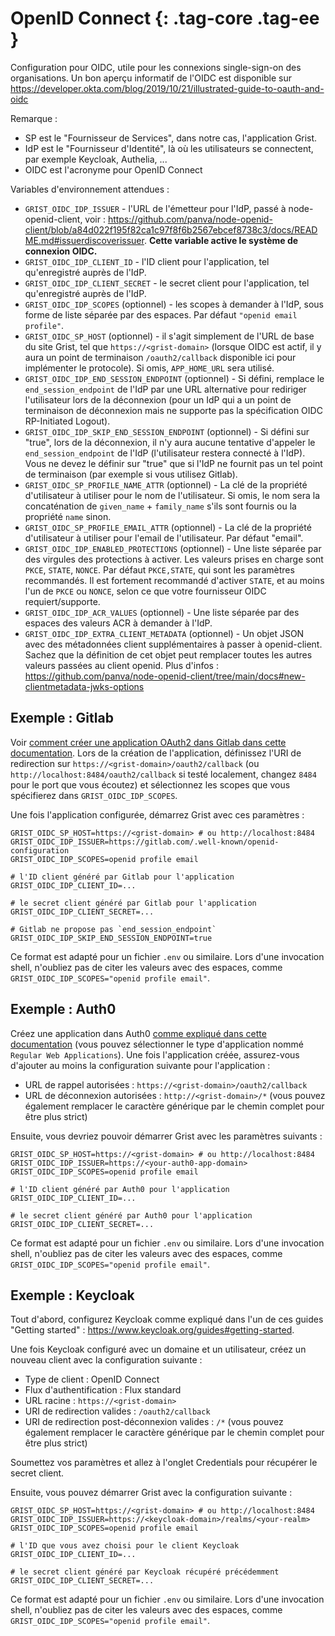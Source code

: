 OpenID Connect {: .tag-core .tag-ee }
====

Configuration pour OIDC, utile pour les connexions single-sign-on des organisations.
Un bon aperçu informatif de l'OIDC est disponible sur <https://developer.okta.com/blog/2019/10/21/illustrated-guide-to-oauth-and-oidc>

Remarque :

  * SP est le "Fournisseur de Services", dans notre cas, l'application Grist.
  * IdP est le "Fournisseur d'Identité", là où les utilisateurs se connectent, par exemple Keycloak, Authelia, ...
  * OIDC est l'acronyme pour OpenID Connect

Variables d'environnement attendues :

  * `GRIST_OIDC_IDP_ISSUER` - l'URL de l'émetteur pour l'IdP, passé à node-openid-client, voir : <https://github.com/panva/node-openid-client/blob/a84d022f195f82ca1c97f8f6b2567ebcef8738c3/docs/README.md#issuerdiscoverissuer>.
    **Cette variable active le système de connexion OIDC.**
  * `GRIST_OIDC_IDP_CLIENT_ID` - l'ID client pour l'application, tel qu'enregistré auprès de l'IdP.
  * `GRIST_OIDC_IDP_CLIENT_SECRET` - le secret client pour l'application, tel qu'enregistré auprès de l'IdP.
  * `GRIST_OIDC_IDP_SCOPES` (optionnel) - les scopes à demander à l'IdP, sous forme de liste séparée par des espaces. Par défaut `"openid email profile"`.
  * `GRIST_OIDC_SP_HOST` (optionnel) - il s'agit simplement de l'URL de base du site Grist,
    tel que `https://<grist-domain>` (lorsque OIDC est actif, il y aura un point de terminaison `/oauth2/callback` disponible ici pour implémenter le protocole).
    Si omis, `APP_HOME_URL` sera utilisé.
  * `GRIST_OIDC_IDP_END_SESSION_ENDPOINT` (optionnel) - Si défini, remplace le `end_session_endpoint` de l'IdP par
    une URL alternative pour rediriger l'utilisateur lors de la déconnexion (pour un IdP qui a un point de terminaison de déconnexion mais ne supporte pas
    la spécification OIDC RP-Initiated Logout).
  * `GRIST_OIDC_IDP_SKIP_END_SESSION_ENDPOINT` (optionnel) - Si défini sur "true", lors de la déconnexion, il n'y aura
    aucune tentative d'appeler le `end_session_endpoint` de l'IdP (l'utilisateur restera connecté à l'IdP).
    Vous ne devez le définir sur "true" que si l'IdP ne fournit pas un tel point de terminaison (par exemple si vous utilisez Gitlab).
  * `GRIST_OIDC_SP_PROFILE_NAME_ATTR` (optionnel) - La clé de la propriété d'utilisateur à utiliser pour le nom de l'utilisateur. Si omis,
    le nom sera la concaténation de `given_name` + `family_name` s'ils sont fournis ou la propriété `name` sinon.
  * `GRIST_OIDC_SP_PROFILE_EMAIL_ATTR` (optionnel) - La clé de la propriété d'utilisateur à utiliser pour l'email de l'utilisateur. Par défaut "email".
  * `GRIST_OIDC_IDP_ENABLED_PROTECTIONS` (optionnel) - Une liste séparée par des virgules des protections à activer. Les valeurs prises en charge sont `PKCE`, `STATE`, `NONCE`.
    Par défaut `PKCE,STATE`, qui sont les paramètres recommandés. Il est fortement recommandé d'activer `STATE`,
    et au moins l'un de `PKCE` ou `NONCE`, selon ce que votre fournisseur OIDC requiert/supporte.
  * `GRIST_OIDC_IDP_ACR_VALUES` (optionnel) - Une liste séparée par des espaces des valeurs ACR à demander à l'IdP.
  * `GRIST_OIDC_IDP_EXTRA_CLIENT_METADATA` (optionnel) - Un objet JSON avec des métadonnées client supplémentaires à passer à openid-client.
    Sachez que la définition de cet objet peut remplacer toutes les autres valeurs passées au client openid.
    Plus d'infos : https://github.com/panva/node-openid-client/tree/main/docs#new-clientmetadata-jwks-options

## Exemple : Gitlab

Voir [comment créer une application OAuth2 dans Gitlab dans cette documentation](https://docs.gitlab.com/ee/integration/oauth_provider.html). Lors de la création de l'application, définissez l'URI de redirection sur `https://<grist-domain>/oauth2/callback` (ou `http://localhost:8484/oauth2/callback` si testé localement, changez `8484` pour le port que vous écoutez) et sélectionnez les scopes que vous spécifierez dans `GRIST_OIDC_IDP_SCOPES`.

Une fois l'application configurée, démarrez Grist avec ces paramètres :

```shell
GRIST_OIDC_SP_HOST=https://<grist-domain> # ou http://localhost:8484
GRIST_OIDC_IDP_ISSUER=https://gitlab.com/.well-known/openid-configuration
GRIST_OIDC_IDP_SCOPES=openid profile email

# l'ID client généré par Gitlab pour l'application
GRIST_OIDC_IDP_CLIENT_ID=...

# le secret client généré par Gitlab pour l'application
GRIST_OIDC_IDP_CLIENT_SECRET=...

# Gitlab ne propose pas `end_session_endpoint`
GRIST_OIDC_IDP_SKIP_END_SESSION_ENDPOINT=true
```

Ce format est adapté pour un fichier `.env` ou similaire. Lors d'une invocation shell, n'oubliez pas de citer les valeurs avec des espaces, comme `GRIST_OIDC_IDP_SCOPES="openid profile email"`.

## Exemple : Auth0

Créez une application dans Auth0 [comme expliqué dans cette documentation](https://auth0.com/docs/get-started/auth0-overview/create-applications) (vous pouvez sélectionner le type d'application nommé `Regular Web Applications`). Une fois l'application créée, assurez-vous d'ajouter au moins la configuration suivante pour l'application :

 * URL de rappel autorisées : `https://<grist-domain>/oauth2/callback`
 * URL de déconnexion autorisées : `http://<grist-domain>/*` (vous pouvez également remplacer le caractère générique par le chemin complet pour être plus strict)

Ensuite, vous devriez pouvoir démarrer Grist avec les paramètres suivants :

```shell
GRIST_OIDC_SP_HOST=https://<grist-domain> # ou http://localhost:8484
GRIST_OIDC_IDP_ISSUER=https://<your-auth0-app-domain>
GRIST_OIDC_IDP_SCOPES=openid profile email

# l'ID client généré par Auth0 pour l'application
GRIST_OIDC_IDP_CLIENT_ID=...

# le secret client généré par Auth0 pour l'application
GRIST_OIDC_IDP_CLIENT_SECRET=...
```

Ce format est adapté pour un fichier `.env` ou similaire. Lors d'une invocation shell, n'oubliez pas de citer les valeurs avec des espaces, comme `GRIST_OIDC_IDP_SCOPES="openid profile email"`.

## Exemple : Keycloak

Tout d'abord, configurez Keycloak comme expliqué dans l'un de ces guides "Getting started" : <https://www.keycloak.org/guides#getting-started>.

Une fois Keycloak configuré avec un domaine et un utilisateur, créez un nouveau client avec la configuration suivante :

 - Type de client : OpenID Connect
 - Flux d'authentification : Flux standard
 - URL racine : `https://<grist-domain>`
 - URI de redirection valides : `/oauth2/callback`
 - URI de redirection post-déconnexion valides : `/*` (vous pouvez également remplacer le caractère générique par le chemin complet pour être plus strict)

Soumettez vos paramètres et allez à l'onglet Credentials pour récupérer le secret client.

Ensuite, vous pouvez démarrer Grist avec la configuration suivante :

```shell
GRIST_OIDC_SP_HOST=https://<grist-domain> # ou http://localhost:8484
GRIST_OIDC_IDP_ISSUER=https://<keycloak-domain>/realms/<your-realm>
GRIST_OIDC_IDP_SCOPES=openid profile email

# l'ID que vous avez choisi pour le client Keycloak
GRIST_OIDC_IDP_CLIENT_ID=...

# le secret client généré par Keycloak récupéré précédemment
GRIST_OIDC_IDP_CLIENT_SECRET=...
```

Ce format est adapté pour un fichier `.env` ou similaire. Lors d'une invocation shell, n'oubliez pas de citer les valeurs avec des espaces, comme `GRIST_OIDC_IDP_SCOPES="openid profile email"`.